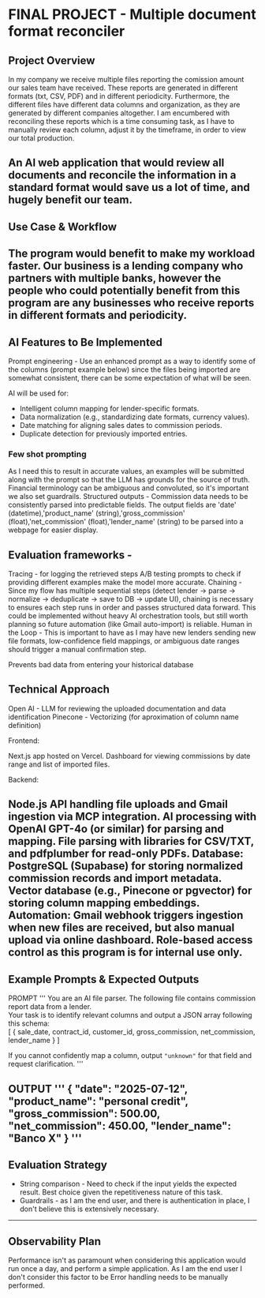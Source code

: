 # FINAL PROJECT - Multiple document format reconciler

## Project Overview

In my company we receive multiple files reporting the comission amount our sales team have received. These reports are generated in different formats (txt, CSV, PDF) and in different periodicity. Furthermore, the different files have different data columns and organization, as they are generated by different companies altogether.
I am encumbered with reconciling these reports which is a time consuming task, as I have to manually review each column, adjust it by the timeframe, in order to view our total production.

An AI web application that would review all documents and reconcile the information in a standard format would save us a lot of time, and hugely benefit our team.
--- 
## Use Case & Workflow

The program would benefit to make my workload faster. Our business is a lending company who partners with multiple banks, however the people who could potentially benefit from this program are any businesses who receive reports in different formats and periodicity.
---
## AI Features to Be Implemented
Prompt engineering - Use an enhanced prompt as a way to identify some of the columns (prompt example below) since the files being imported are somewhat consistent, there can be some expectation of what will be seen.

AI will be used for:
* Intelligent column mapping for lender-specific formats.
* Data normalization (e.g., standardizing date formats, currency values).
* Date matching for aligning sales dates to commission periods.
* Duplicate detection for previously imported entries.

### Few shot prompting 
As I need this to result in accurate values, an examples will be submitted along with the prompt so that the LLM has grounds for the source of truth. Financial terminology can be ambiguous and convoluted, so it's important we also set guardrails.
Structured outputs - Commission data needs to be consistently parsed into predictable fields. The output fields are 'date' (datetime),'product_name' (string),'gross_commission' (float),'net_commission' (float),'lender_name' (string) to be parsed into a webpage for easier display.

## Evaluation frameworks - 

Tracing - for logging the retrieved steps
A/B testing prompts to check if providing different examples make the model more accurate.
Chaining - Since my flow has multiple sequential steps (detect lender → parse → normalize → deduplicate → save to DB → update UI), chaining is necessary to ensures each step runs in order and passes structured data forward. This could be implemented without heavy AI orchestration tools, but still worth planning so future automation (like Gmail auto-import) is reliable.
Human in the Loop - This is important to have as I may have new lenders sending new file formats, low-confidence field mappings, or ambiguous date ranges should trigger a manual confirmation step.

Prevents bad data from entering your historical database

## Technical Approach

Open AI - LLM for reviewing the uploaded documentation and data identification
Pinecone - Vectorizing (for aproximation of column name definition)

Frontend:

Next.js app hosted on Vercel.
Dashboard for viewing commissions by date range and list of imported files.

Backend:

Node.js API handling file uploads and Gmail ingestion via MCP integration.
AI processing with OpenAI GPT-4o (or similar) for parsing and mapping.
File parsing with libraries for CSV/TXT, and pdfplumber for read-only PDFs.
Database:
PostgreSQL (Supabase) for storing normalized commission records and import metadata.
Vector database (e.g., Pinecone or pgvector) for storing column mapping embeddings.
Automation:
Gmail webhook triggers ingestion when new files are received, but also manual upload via online dashboard.
Role-based access control as this program is for internal use only.
---
## Example Prompts & Expected Outputs

PROMPT 
'''
You are an AI file parser. The following file contains commission report data from a lender.  
Your task is to identify relevant columns and output a JSON array following this schema:  
[ { sale_date, contract_id, customer_id, gross_commission, net_commission, lender_name } ]  

If you cannot confidently map a column, output `"unknown"` for that field and request clarification.
''' 

OUTPUT
'''
  {
    "date": "2025-07-12",
    "product_name": "personal credit",
    "gross_commission": 500.00,
    "net_commission": 450.00,
    "lender_name": "Banco X"
  }
'''
---
## Evaluation Strategy

* String comparison - Need to check if the input yields the expected result. Best choice given the repetitiveness nature of this task.
* Guardrails - as I am the end user, and there is authentication in place, I don't believe this is extensively necessary. 

---
## Observability Plan

Performance isn't as paramount when considering this application would run once a day, and perform a simple application. As I am the end user I don't consider this factor to be 
Error handling needs to be manually performed.


